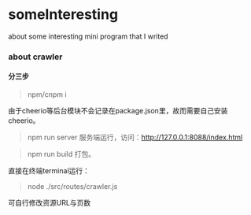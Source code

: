 # someInteresting
about some interesting mini program that I writed

### about crawler

#### 分三步

> npm/cnpm i   

由于cheerio等后台模块不会记录在package.json里，故而需要自己安装cheerio。  

> npm run server 服务端运行，访问：http://127.0.0.1:8088/index.html  

> npm run build 打包。  

直接在终端terminal运行：  

> node ./src/routes/crawler.js  

可自行修改资源URL与页数



